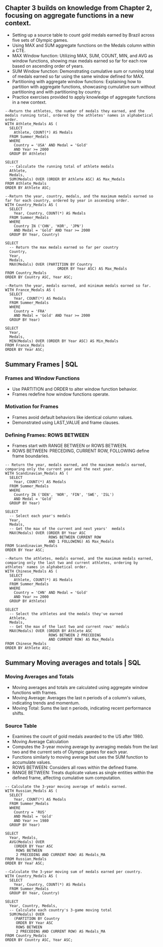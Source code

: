 ## Chapter 3 builds on knowledge from Chapter 2, focusing on aggregate functions in a new context.
- Setting up a source table to count gold medals earned by Brazil across five sets of Olympic games.
- Using MAX and SUM aggregate functions on the Medals column within a CTE.
- MAX Window function: Utilizing MAX, SUM, COUNT, MIN, and AVG as window functions, showing max medals earned so far for each row based on ascending order of years.
- SUM Window function: Demonstrating cumulative sum or running total of medals earned so far using the same window defined for MAX.
- Partitioning with aggregate window functions: Explaining how to partition with aggregate functions, showcasing cumulative sum without partitioning and with partitioning by country.
- Practice exercises provided to apply knowledge of aggregate functions in a new context.
  
```
--Return the athletes, the number of medals they earned, and the medals running total, ordered by the athletes' names in alphabetical order.
WITH Athlete_Medals AS (
  SELECT
    Athlete, COUNT(*) AS Medals
  FROM Summer_Medals
  WHERE
    Country = 'USA' AND Medal = 'Gold'
    AND Year >= 2000
  GROUP BY Athlete)

SELECT
  -- Calculate the running total of athlete medals
  Athlete,
  Medals,
  SUM(Medals) OVER (ORDER BY Athlete ASC) AS Max_Medals
FROM Athlete_Medals
ORDER BY Athlete ASC;

--Return the year, country, medals, and the maximum medals earned so far for each country, ordered by year in ascending order.
WITH Country_Medals AS (
  SELECT
    Year, Country, COUNT(*) AS Medals
  FROM Summer_Medals
  WHERE
    Country IN ('CHN', 'KOR', 'JPN')
    AND Medal = 'Gold' AND Year >= 2000
  GROUP BY Year, Country)

SELECT
  -- Return the max medals earned so far per country
  Country,
  Year,
  Medals,
  MAX(Medals) OVER (PARTITION BY Country
                        ORDER BY Year ASC) AS Max_Medals
FROM Country_Medals
ORDER BY Country ASC, Year ASC;

--Return the year, medals earned, and minimum medals earned so far.
WITH France_Medals AS (
  SELECT
    Year, COUNT(*) AS Medals
  FROM Summer_Medals
  WHERE
    Country = 'FRA'
    AND Medal = 'Gold' AND Year >= 2000
  GROUP BY Year)

SELECT
  Year,
  Medals,
  MIN(Medals) OVER (ORDER BY Year ASC) AS Min_Medals
FROM France_Medals
ORDER BY Year ASC;
```

## Summary Frames | SQL

### Frames and Window Functions
- Use PARTITION and ORDER to alter window function behavior.
- Frames redefine how window functions operate.

### Motivation for Frames

- Frames avoid default behaviors like identical column values.
- Demonstrated using LAST_VALUE and frame clauses.

### Defining Frames: ROWS BETWEEN
- Frames start with RANGE BETWEEN or ROWS BETWEEN.
- ROWS BETWEEN: PRECEDING, CURRENT ROW, FOLLOWING define frame boundaries.
```
-- Return the year, medals earned, and the maximum medals earned, comparing only the current year and the next year.
WITH Scandinavian_Medals AS (
  SELECT
    Year, COUNT(*) AS Medals
  FROM Summer_Medals
  WHERE
    Country IN ('DEN', 'NOR', 'FIN', 'SWE', 'ISL')
    AND Medal = 'Gold'
  GROUP BY Year)

SELECT
  -- Select each year's medals
  Year,
  Medals,
  -- Get the max of the current and next years'  medals
  MAX(Medals) OVER (ORDER BY Year ASC
                    ROWS BETWEEN CURRENT ROW
                    AND 1 FOLLOWING) AS Max_Medals
FROM Scandinavian_Medals
ORDER BY Year ASC;

--Return the athletes, medals earned, and the maximum medals earned, comparing only the last two and current athletes, ordering by athletes' names in alphabetical order.
WITH Chinese_Medals AS (
  SELECT
    Athlete, COUNT(*) AS Medals
  FROM Summer_Medals
  WHERE
    Country = 'CHN' AND Medal = 'Gold'
    AND Year >= 2000
  GROUP BY Athlete)

SELECT
  -- Select the athletes and the medals they've earned
  Athlete,
  Medals,
  -- Get the max of the last two and current rows' medals 
  MAX(Medals) OVER (ORDER BY Athlete ASC
                    ROWS BETWEEN 2 PRECEDING
                    AND CURRENT ROW) AS Max_Medals
FROM Chinese_Medals
ORDER BY Athlete ASC;

```

## Summary Moving averages and totals | SQL
### Moving Averages and Totals
- Moving averages and totals are calculated using aggregate window functions with frames.
- Moving Average: Averages the last n periods of a column's values, indicating trends and momentum.
- Moving Total: Sums the last n periods, indicating recent performance shifts.

### Source Table
- Examines the count of gold medals awarded to the US after 1980.
- Moving Average Calculation
- Computes the 3-year moving average by averaging medals from the last two and the current sets of Olympic games for each year.
- Functions similarly to moving average but uses the SUM function to accumulate values.
- ROWS BETWEEN: Considers all rows within the defined frame.
- RANGE BETWEEN: Treats duplicate values as single entities within the defined frame, affecting cumulative sum computation.

```
-- Calculate the 3-year moving average of medals earned.
WITH Russian_Medals AS (
  SELECT
    Year, COUNT(*) AS Medals
  FROM Summer_Medals
  WHERE
    Country = 'RUS'
    AND Medal = 'Gold'
    AND Year >= 1980
  GROUP BY Year)

SELECT
  Year, Medals,
  AVG(Medals) OVER
    (ORDER BY Year ASC
     ROWS BETWEEN
     2 PRECEDING AND CURRENT ROW) AS Medals_MA
FROM Russian_Medals
ORDER BY Year ASC;

--Calculate the 3-year moving sum of medals earned per country.
WITH Country_Medals AS (
  SELECT
    Year, Country, COUNT(*) AS Medals
  FROM Summer_Medals
  GROUP BY Year, Country)

SELECT
  Year, Country, Medals,
  -- Calculate each country's 3-game moving total
  SUM(Medals) OVER
    (PARTITION BY Country
     ORDER BY Year ASC
     ROWS BETWEEN
     2 PRECEDING AND CURRENT ROW) AS Medals_MA
FROM Country_Medals
ORDER BY Country ASC, Year ASC;
```
